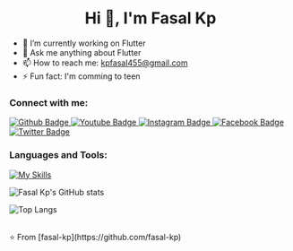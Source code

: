  <h1 align="center">Hi 👋, I'm Fasal Kp</h1>

- 🔭 I’m currently working on Flutter
- 💬 Ask me anything about Flutter 
- 📫 How to reach me: kpfasal455@gmail.com
- ⚡ Fun fact: I'm comming to teen
  
### Connect with me:
<div id="badges">
  <a href="https://github.com/fasal-kp">
    <img src="https://img.shields.io/badge/Github-white?style=for-the-badge&logo=Github&logoColor=black" alt="Github Badge"/>
  </a>
  <a href="https://www.youtube.com/@fasal-kp">
    <img src="https://img.shields.io/badge/YouTube-red?style=for-the-badge&logo=youtube&logoColor=white" alt="Youtube Badge"/>
  </a>
   <a href="https://www.instagram.com/__.fasal">
    <img src="https://img.shields.io/badge/Instagram-purple?style=for-the-badge&logo=instagram&logoColor=white" alt="Instagram Badge"/>
  </a>
   <a href="https://fb.com/Fasal Kp">
    <img src="https://img.shields.io/badge/Facebook-blue?style=for-the-badge&logo=facebook&logoColor=white" alt="Facebook Badge"/>
  </a>
   <a href="https://twitter.com/Fasalkp__">
    <img src="https://img.shields.io/badge/Twitter-blue?style=for-the-badge&logo=twitter&logoColor=white" alt="Twitter Badge"/>
  </a>
</div>

### Languages and Tools:
[![My Skills](https://skillicons.dev/icons?i=flutter,dart,firebase,github,git,postman,figma,xd&perline=5)](https://skillicons.dev)

![Fasal Kp's GitHub stats](https://github-readme-stats.vercel.app/api?username=fasal-kp&show_icons=true&theme=dark)

![Top Langs](https://github-readme-stats.vercel.app/api/top-langs/?username=fasal-kp&theme=dark)


<br>
⭐️ From [fasal-kp](https://github.com/fasal-kp)

